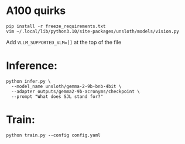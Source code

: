 # A100 quirks
```
pip install -r freeze_requirements.txt
vim ~/.local/lib/python3.10/site-packages/unsloth/models/vision.py
```
Add `VLLM_SUPPORTED_VLM=[]` at the top of the file

# Inference:
```
python infer.py \
  --model_name unsloth/gemma-2-9b-bnb-4bit \
  --adapter outputs/gemma2-9b-acronyms/checkpoint \
  --prompt "What does SJL stand for?"
 ```

# Train:
```
python train.py --config config.yaml
```
